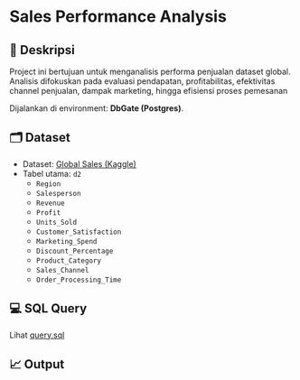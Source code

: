 # Sales Performance Analysis

## 📌 Deskripsi
Project ini bertujuan untuk menganalisis performa penjualan dataset global.
Analisis difokuskan pada evaluasi pendapatan, profitabilitas, efektivitas channel penjualan, dampak marketing, hingga efisiensi proses pemesanan

Dijalankan di environment: **DbGate (Postgres)**.

## 🗂️ Dataset
- Dataset: [Global Sales (Kaggle)](https://www.kaggle.com/datasets/shohinurpervezshohan/global-sales-performance-dataset)
- Tabel utama: `d2`  
  - `Region`
  - `Salesperson`
  - `Revenue`
  - `Profit`
  - `Units_Sold`
  - `Customer_Satisfaction`
  - `Marketing_Spend`
  - `Discount_Percentage`
  - `Product_Category`
  - `Sales_Channel`
  - `Order_Processing_Time`

## 💻 SQL Query
Lihat [query.sql](./query.sql)

## 📈 Output
